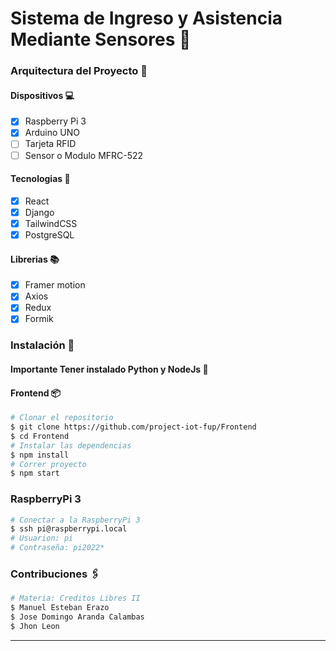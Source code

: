 # Sistema de Ingreso y Asistencia Mediante Sensores 📡

### Arquitectura del Proyecto 🧱

#### Dispositivos 💻

- [x] Raspberry Pi 3
- [x] Arduino UNO
- [ ] Tarjeta RFID
- [ ] Sensor o Modulo MFRC-522

#### Tecnologias 🔌

- [x] React
- [x] Django
- [x] TailwindCSS
- [x] PostgreSQL

#### Librerias 📚

- [x] Framer motion
- [x] Axios
- [x] Redux
- [x] Formik

### Instalación 🔧

#### Importante Tener instalado Python y NodeJs 📣

#### **Frontend** 📦

```bash
# Clonar el repositorio
$ git clone https://github.com/project-iot-fup/Frontend
$ cd Frontend
# Instalar las dependencias
$ npm install
# Correr proyecto
$ npm start
```

### **RaspberryPi 3**

```bash
# Conectar a la RaspberryPi 3
$ ssh pi@raspberrypi.local
# Usuarion: pi
# Contraseña: pi2022*
```

### Contribuciones 🖇️

```bash
# Materia: Creditos Libres II
$ Manuel Esteban Erazo
$ Jose Domingo Aranda Calambas
$ Jhon Leon
```

---
